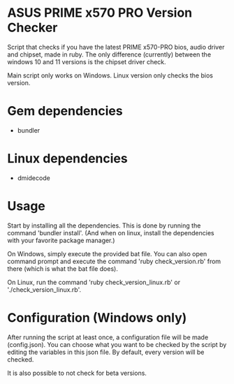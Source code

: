 # ASUS PRIME x570 PRO Version Checker
Script that checks if you have the latest PRIME x570-PRO bios, audio driver and chipset, made in ruby.
The only difference (currently) between the windows 10 and 11 versions is the chipset driver check.

Main script only works on Windows.
Linux version only checks the bios version.

# Gem dependencies
- bundler

# Linux dependencies
- dmidecode

# Usage
Start by installing all the dependencies. This is done by running the command 'bundler install'. (And when on linux, install the dependencies with your favorite package manager.)

On Windows, simply execute the provided bat file. You can also open command prompt and execute the command 'ruby check_version.rb' from there (which is what the bat file does).

On Linux, run the command 'ruby check_version_linux.rb' or './check_version_linux.rb'.

# Configuration (Windows only)
After running the script at least once, a configuration file will be made (config.json).
You can choose what you want to be checked by the script by editing the variables in this json file.
By default, every version will be checked.

It is also possible to not check for beta versions.
